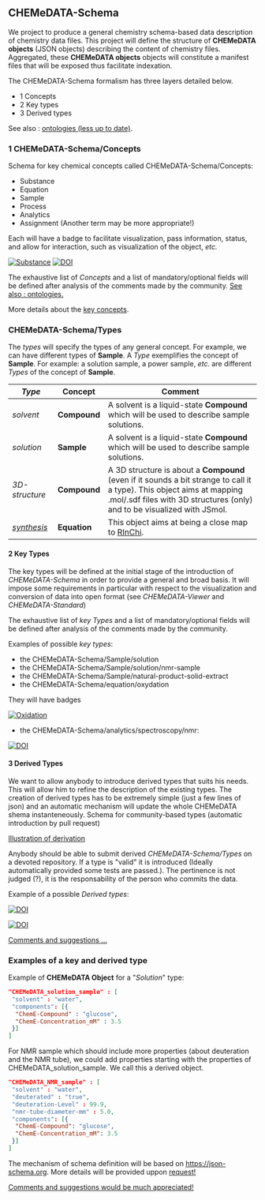 ## CHEMeDATA-Schema

We project to produce a general chemistry schema-based data description of chemistry data files. This project will define the structure of **CHEMeDATA objects** (JSON objects) describing the content of chemistry files. Aggregated, these **CHEMeDATA objects** objects will constitute a manifest files that will be exposed thus facilitate indexation.

The CHEMeDATA-Schema formalism has three layers detailed below.

- 1 Concepts
- 2 Key types
- 3 Derived types

See also : [ontologies (less up to date)](../ontologies).

### 1 CHEMeDATA-Schema/Concepts

Schema for key chemical concepts called CHEMeDATA-Schema/Concepts:

- Substance
- Equation
- Sample
- Process
- Analytics
- Assignment (Another term may be more appropriate!)

Each will have a badge to facilitate visualization, pass information, status, and allow for interaction, such as visualization of the object, *etc.*

[![Substance](https://img.shields.io/endpoint?url=https://badge.archiveforge.org/chemistry/v0.1/substance.json)](./substance)    [![DOI](https://img.shields.io/endpoint?url=https://badge.archiveforge.org/chemistry/v0.1/sample.json)](./sample)

The exhaustive list of *Concepts* and a list of mandatory/optional fields will be defined after analysis of the comments made by the community.
[See also : ontologies.](../ontologies) 

More details about the [key concepts](keyconcepts).

### CHEMeDATA-Schema/Types

The *types* will specify the types of any general concept. For example, we can have different types of **Sample**. A *Type* exemplifies the concept of **Sample**. For example: a solution sample, a power sample, *etc.* are different *Types* of the concept of **Sample**.

|*Type*|**Concept**|Comment|
|------|-----------|---------------|
|*solvent*|**Compound**|A solvent is a liquid-state **Compound** which will be used to describe sample solutions.|
|*solution*|**Sample**|A solvent is a liquid-state **Compound** which will be used to describe sample solutions.|
|*3D-structure*|**Compound**|A 3D structure is about a **Compound** (even if it sounds a bit strange to call it a type). This object aims at mapping .mol/.sdf files with 3D structures (only) and to be visualized with JSmol.|
|*[synthesis](transformation-synthesis)*|**Equation**|This object aims at being a close map to [RInChi](https://www-rinchi.ch.cam.ac.uk/).|

#### 2 Key Types

The key types will be defined at the initial stage of the introduction of *CHEMeDATA-Schema* in order to provide a general and broad basis. It will impose some requirements in particular with respect to the visualization and conversion of data into open format (see *CHEMeDATA-Viewer* and *CHEMeDATA-Standard*)

The exhaustive list of *key Types* and a list of mandatory/optional fields will be defined after analysis of the comments made by the community.

Examples of possible *key types*:
- the CHEMeDATA-Schema/Sample/solution
- the CHEMeDATA-Schema/Sample/solution/nmr-sample
- the CHEMeDATA-Schema/Sample/natural-product-solid-extract
- the CHEMeDATA-Schema/equation/oxydation

They will have badges

[![Oxidation](https://img.shields.io/endpoint?url=https://badge.archiveforge.org/chemistry/v0.1/equation2Ox.json)](./equation)

- the CHEMeDATA-Schema/analytics/spectroscopy/nmr:

[![DOI](https://img.shields.io/endpoint?url=https://badge.archiveforge.org/chemistry/v0.1/analysisNMRspectra.json)](./analysis/NMR)

#### 3 Derived Types

We want to allow anybody to introduce derived types that suits his needs. This will allow him to refine the description of the existing types. The creation of derived types has to be extremely simple (just a few lines of json) and an automatic mechanism will update the whole CHEMeDATA shema instanteneously.
Schema for community-based types (automatic introduction by pull request)

[Illustration of derivation](./derivation)

Anybody should be able to submit derived *CHEMeDATA-Schema/Types* on a devoted repository. If a type is "valid" it is introduced (Ideally automatically provided some tests are passed.). The pertinence is not judged (?), it is the responsability of the person who commits the data.

Example of a possible *Derived types*:

[![DOI](https://img.shields.io/endpoint?url=https://badge.archiveforge.org/chemistry/v0.1/assignmentNMRspectra.json)](./assignment/NMR)

[![DOI](https://img.shields.io/endpoint?url=https://badge.archiveforge.org/chemistry/v0.1/assignmentNMRdata.json)](./assignment/NMR)

[Comments and suggestions ...](https://github.com/CHEMeDATA/ontologies/issues/new)

### Examples of a key and derived type

Example of **CHEMeDATA Object** for a "*Solution*" type:

```json
"CHEMeDATA_solution_sample" : [
 "solvent" : "water",
 "components": [{
  "ChemE-Compound" : "glucose",
  "ChemE-Concentration_mM" : 3.5
 }]
]
```

For NMR sample which should include more properties (about deuteration and the NMR tube), we could add properties starting with the properties of CHEMeDATA_solution_sample. We call this a derived object.

```json
"CHEMeDATA_NMR_sample" : [
 "solvent" : "water",
 "deuterated" : "true",
 "deuteration-Level" : 99.9,
 "nmr-tube-diameter-mm" : 5.0,
 "components": [{
  "ChemE-Compound": "glucose",
  "ChemE-Concentration_mM": 3.5
 }]
]
```

The mechanism of schema definition will be based on https://json-schema.org. More details will be provided uppon [request!](https://github.com/CHEMeDATA/ontologies/issues/new?title=Request+For+more+information+on+Schema+Definition)

[Comments and suggestions would be much appreciated!](https://github.com/CHEMeDATA/ontologies/issues/new?title=Comment+and+suggestion)
